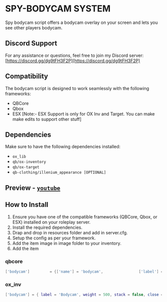 # SPY-BODYCAM SYSTEM
Spy bodycam script offers a bodycam overlay on your screen and lets you see other players bodycam.

## Discord Support
For any assistance or questions, feel free to join my Discord server: [https://discord.gg/dg9tFH3F2P](https://discord.gg/dg9tFH3F2P)

## Compatibility
The bodycam script is designed to work seamlessly with the following frameworks:
- QBCore
- Qbox
- ESX [Note:- ESX Support is only for OX Inv and Target. You can make make edits to support other stuff]

## Dependencies
Make sure to have the following dependencies installed:
- `ox_lib`
- `qb/ox-inventory`
- `qb/ox-target`
- `qb-clothing/illenium_appearance [OPTIONAL]`

## Preview - [`youtube`](https://youtu.be/n4S_a9JKzFw)

## How to Install
1. Ensure you have one of the compatible frameworks (QBCore, Qbox, or ESX) installed on your roleplay server.
2. Install the required dependencies.
3. Drap and drop in resources folder and add in server.cfg.
4. Setup the config as per your framework.
5. Add the item image in image folder to your inventory.
6. Add the item
 
### qbcore
```lua
['bodycam'] 		= {['name'] = 'bodycam', 			    ['label'] = 'Bodycam', 		['weight'] = 500, 		['type'] = 'item', 		['image'] = 'bodycam.png', 	    ['unique'] = true, 	    ['useable'] = true, 	['shouldClose'] = true,	   ['combinable'] = nil,   ['description'] = 'Bodycam for authorized personnel only'},
```
### ox_inv
```lua
['bodycam'] = { label = 'Bodycam', weight = 500, stack = false, close = true },
```
